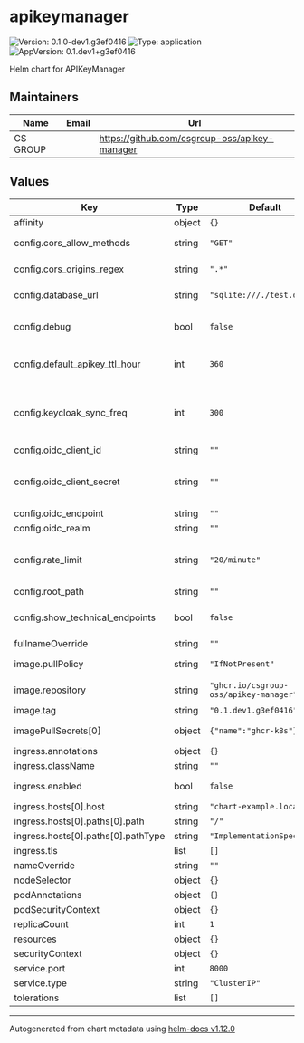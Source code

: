 # apikeymanager

![Version: 0.1.0-dev1.g3ef0416](https://img.shields.io/badge/Version-0.1.0--dev1.g3ef0416-informational?style=flat-square) ![Type: application](https://img.shields.io/badge/Type-application-informational?style=flat-square) ![AppVersion: 0.1.dev1+g3ef0416](https://img.shields.io/badge/AppVersion-0.1.dev1+g3ef0416-informational?style=flat-square)

Helm chart for APIKeyManager

## Maintainers

| Name | Email | Url |
| ---- | ------ | --- |
| CS GROUP |  | <https://github.com/csgroup-oss/apikey-manager> |

## Values

| Key | Type | Default | Description |
|-----|------|---------|-------------|
| affinity | object | `{}` |  |
| config.cors_allow_methods | string | `"GET"` | Allow CORS for methods |
| config.cors_origins_regex | string | `".*"` | Allow CORS from (regexp) |
| config.database_url | string | `"sqlite:///./test.db"` | Database to store API Keys |
| config.debug | bool | `false` | DEBUG mode (display SQL queries) |
| config.default_apikey_ttl_hour | int | `360` | Default lifetime of an API Key (in hour) |
| config.keycloak_sync_freq | int | `300` | Sync frequency of a user with data stored in Keycloak (in seconds) |
| config.oidc_client_id | string | `""` | OIDC CLient ID |
| config.oidc_client_secret | string | `""` | OIDC Secret used to sync user info from Keycloak |
| config.oidc_endpoint | string | `""` | OIDC End Point |
| config.oidc_realm | string | `""` | OIDC Realm |
| config.rate_limit | string | `"20/minute"` | Rate limiter configuration for the check apikey endpoint |
| config.root_path | string | `""` | API root path |
| config.show_technical_endpoints | bool | `false` | Show technical endoints (health) |
| fullnameOverride | string | `""` |  |
| image.pullPolicy | string | `"IfNotPresent"` | Image pull policy |
| image.repository | string | `"ghcr.io/csgroup-oss/apikey-manager"` | Image repository |
| image.tag | string | `"0.1.dev1.g3ef0416"` | Image tag |
| imagePullSecrets[0] | object | `{"name":"ghcr-k8s"}` | Image pull secrets |
| ingress.annotations | object | `{}` |  |
| ingress.className | string | `""` |  |
| ingress.enabled | bool | `false` | Enabled/Disable ingress |
| ingress.hosts[0].host | string | `"chart-example.local"` |  |
| ingress.hosts[0].paths[0].path | string | `"/"` |  |
| ingress.hosts[0].paths[0].pathType | string | `"ImplementationSpecific"` |  |
| ingress.tls | list | `[]` |  |
| nameOverride | string | `""` |  |
| nodeSelector | object | `{}` |  |
| podAnnotations | object | `{}` |  |
| podSecurityContext | object | `{}` |  |
| replicaCount | int | `1` |  |
| resources | object | `{}` |  |
| securityContext | object | `{}` |  |
| service.port | int | `8000` |  |
| service.type | string | `"ClusterIP"` |  |
| tolerations | list | `[]` |  |

----------------------------------------------
Autogenerated from chart metadata using [helm-docs v1.12.0](https://github.com/norwoodj/helm-docs/releases/v1.12.0)
